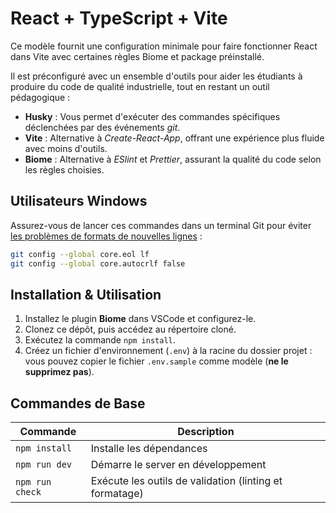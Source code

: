# React + TypeScript + Vite

Ce modèle fournit une configuration minimale pour faire fonctionner React dans Vite avec certaines règles Biome et package préinstallé.

Il est préconfiguré avec un ensemble d'outils pour aider les étudiants à produire du code de qualité industrielle, tout en restant un outil pédagogique :

- **Husky** : Vous permet d'exécuter des commandes spécifiques déclenchées par des événements _git_.
- **Vite** : Alternative à _Create-React-App_, offrant une expérience plus fluide avec moins d'outils.
- **Biome** : Alternative à _ESlint_ et _Prettier_, assurant la qualité du code selon les règles choisies.

## Utilisateurs Windows

Assurez-vous de lancer ces commandes dans un terminal Git pour éviter [les problèmes de formats de nouvelles lignes](https://en.wikipedia.org/wiki/Newline#Issues_with_different_newline_formats) :

```sh
git config --global core.eol lf
git config --global core.autocrlf false
```

## Installation & Utilisation

1. Installez le plugin **Biome** dans VSCode et configurez-le.
2. Clonez ce dépôt, puis accédez au répertoire cloné.
3. Exécutez la commande `npm install`.
4. Créez un fichier d'environnement (`.env`) à la racine du dossier projet : vous pouvez copier le fichier `.env.sample` comme modèle (**ne le supprimez pas**).

## Commandes de Base

| Commande               | Description                                                                 |
|------------------------|-----------------------------------------------------------------------------|
| `npm install`          | Installe les dépendances                   |
| `npm run dev`          | Démarre le server en développement         |
| `npm run check`        | Exécute les outils de validation (linting et formatage)                     |
